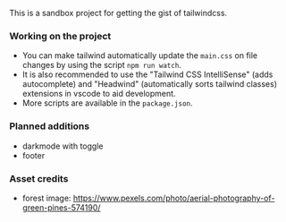 This is a sandbox project for getting the gist of tailwindcss.

### Working on the project
- You can make tailwind automatically update the `main.css` on file changes by using the script `npm run watch`. 
- It is also recommended to use the "Tailwind CSS IntelliSense" (adds autocomplete) and "Headwind" (automatically sorts tailwind classes) extensions in vscode to aid development.
- More scripts are available in the `package.json`.

### Planned additions
- darkmode with toggle
- footer

### Asset credits
- forest image: https://www.pexels.com/photo/aerial-photography-of-green-pines-574190/